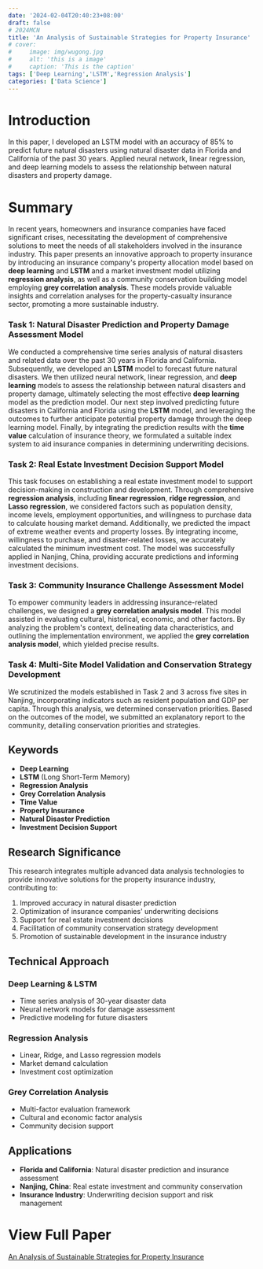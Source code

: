 ```yaml
---
date: '2024-02-04T20:40:23+08:00'
draft: false
# 2024MCN
title: 'An Analysis of Sustainable Strategies for Property Insurance'
# cover:
#     image: img/wugong.jpg
#     alt: 'this is a image'
#     caption: 'This is the caption'
tags: ['Deep Learning','LSTM','Regression Analysis']
categories: ['Data Science']
---
```

# Introduction
In this paper, I developed an LSTM model with an accuracy of 85% to predict future natural disasters using natural disaster data in Florida and California of the past 30 years. Applied neural network, linear regression, and deep learning models to assess the relationship between natural disasters and property damage.

# Summary

In recent years, homeowners and insurance companies have faced significant crises, necessitating the development of comprehensive solutions to meet the needs of all stakeholders involved in the insurance industry. This paper presents an innovative approach to property insurance by introducing an insurance company's property allocation model based on **deep learning** and **LSTM** and a market investment model utilizing **regression analysis**, as well as a community conservation building model employing **grey correlation analysis**. These models provide valuable insights and correlation analyses for the property-casualty insurance sector, promoting a more sustainable industry.

### Task 1: Natural Disaster Prediction and Property Damage Assessment Model

We conducted a comprehensive time series analysis of natural disasters and related data over the past 30 years in Florida and California. Subsequently, we developed an **LSTM** model to forecast future natural disasters. We then utilized neural network, linear regression, and **deep learning** models to assess the relationship between natural disasters and property damage, ultimately selecting the most effective **deep learning** model as the prediction model. Our next step involved predicting future disasters in California and Florida using the **LSTM** model, and leveraging the outcomes to further anticipate potential property damage through the deep learning model. Finally, by integrating the prediction results with the **time value** calculation of insurance theory, we formulated a suitable index system to aid insurance companies in determining underwriting decisions.

### Task 2: Real Estate Investment Decision Support Model

This task focuses on establishing a real estate investment model to support decision-making in construction and development. Through comprehensive **regression analysis**, including **linear regression**, **ridge regression**, and **Lasso regression**, we considered factors such as population density, income levels, employment opportunities, and willingness to purchase data to calculate housing market demand. Additionally, we predicted the impact of extreme weather events and property losses. By integrating income, willingness to purchase, and disaster-related losses, we accurately calculated the minimum investment cost. The model was successfully applied in Nanjing, China, providing accurate predictions and informing investment decisions.

### Task 3: Community Insurance Challenge Assessment Model

To empower community leaders in addressing insurance-related challenges, we designed a **grey correlation analysis model**. This model assisted in evaluating cultural, historical, economic, and other factors. By analyzing the problem's context, delineating data characteristics, and outlining the implementation environment, we applied the **grey correlation analysis model**, which yielded precise results.

### Task 4: Multi-Site Model Validation and Conservation Strategy Development

We scrutinized the models established in Task 2 and 3 across five sites in Nanjing, incorporating indicators such as resident population and GDP per capita. Through this analysis, we determined conservation priorities. Based on the outcomes of the model, we submitted an explanatory report to the community, detailing conservation priorities and strategies.

## Keywords

- **Deep Learning**
- **LSTM** (Long Short-Term Memory)
- **Regression Analysis**
- **Grey Correlation Analysis**
- **Time Value**
- **Property Insurance**
- **Natural Disaster Prediction**
- **Investment Decision Support**

## Research Significance

This research integrates multiple advanced data analysis technologies to provide innovative solutions for the property insurance industry, contributing to:

1. Improved accuracy in natural disaster prediction
2. Optimization of insurance companies' underwriting decisions
3. Support for real estate investment decisions
4. Facilitation of community conservation strategy development
5. Promotion of sustainable development in the insurance industry

## Technical Approach

### Deep Learning & LSTM
- Time series analysis of 30-year disaster data
- Neural network models for damage assessment
- Predictive modeling for future disasters

### Regression Analysis
- Linear, Ridge, and Lasso regression models
- Market demand calculation
- Investment cost optimization

### Grey Correlation Analysis
- Multi-factor evaluation framework
- Cultural and economic factor analysis
- Community decision support

## Applications

- **Florida and California**: Natural disaster prediction and insurance assessment
- **Nanjing, China**: Real estate investment and community conservation
- **Insurance Industry**: Underwriting decision support and risk management

# View Full Paper
[An Analysis of Sustainable Strategies for Property Insurance](/papers/2024MCN_H.pdf)